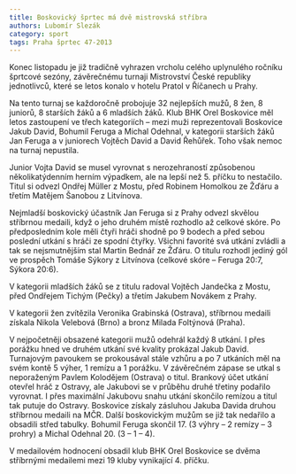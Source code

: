 ```yaml
---
title: Boskovický šprtec má dvě mistrovská stříbra
authors: Lubomír Slezák
category: sport
tags: Praha šprtec 47-2013
---
```


Konec listopadu je již tradičně vyhrazen vrcholu celého uplynulého ročníku šprtcové sezóny, závěrečnému turnaji Mistrovství České republiky jednotlivců, které se letos konalo v hotelu Pratol v Říčanech u Prahy.

Na tento turnaj se každoročně probojuje 32 nejlepších mužů, 8 žen, 8 juniorů, 8 starších žáků a 6 mladších žáků. Klub BHK Orel Boskovice měl letos zastoupení ve třech kategoriích – mezi muži reprezentovali Boskovice Jakub David, Bohumil Feruga a Michal Odehnal, v kategorii starších žáků Jan Feruga a v juniorech Vojtěch David a David Řehůřek. Toho však nemoc na turnaj nepustila.

Junior Vojta David se musel vyrovnat s nerozehraností způsobenou několikatýdenním herním výpadkem, ale na lepší než 5. příčku to nestačilo. Titul si odvezl Ondřej Müller z Mostu, před Robinem Homolkou ze Žďáru a třetím Matějem Šanobou z Litvínova.

Nejmladší boskovický účastník Jan Feruga si z Prahy odvezl skvělou stříbrnou medaili, když o jeho druhém místě rozhodlo až celkové skóre. Po předposledním kole měli čtyři hráči shodně po 9 bodech a před sebou poslední utkání s hráči ze spodní čtyřky. Všichni favorité svá utkání zvládli a tak se nejsmutnějším stal Martin Bednář ze Žďáru. O titulu rozhodl jediný gól ve prospěch Tomáše Sýkory z Litvínova (celkové skóre – Feruga 20:7, Sýkora 20:6).

V kategorii mladších žáků se z titulu radoval Vojtěch Jandečka z Mostu, před Ondřejem Tichým (Pečky) a třetím Jakubem Novákem z Prahy.

V kategorii žen zvítězila Veronika Grabinská (Ostrava), stříbrnou medaili získala Nikola Velebová (Brno) a bronz Milada Foltýnová (Praha).

V nejpočetněji obsazené kategorii mužů odehrál každý 8 utkání. I přes porážku hned ve druhém utkání své kvality prokázal Jakub David. Turnajovým pavoukem se prokousával stále vzhůru a po 7 utkáních měl na svém kontě 5 výher, 1 remízu a 1 porážku. V závěrečném zápase se utkal s neporaženým Pavlem Kolodějem (Ostrava) o titul. Brankový účet utkání otevřel hráč z Ostravy, ale Jakubovi se v průběhu druhé třetiny podařilo vyrovnat. I přes maximální Jakubovu snahu utkání skončilo remízou a titul tak putuje do Ostravy. Boskovice získaly zásluhou Jakuba Davida druhou stříbrnou medaili na MČR. Další boskovickým mužům se již tak nedařilo a obsadili střed tabulky. Bohumil Feruga skončil 17. (3 výhry – 2 remízy – 3 prohry) a Michal Odehnal 20. (3 – 1 – 4).

V medailovém hodnocení obsadil klub BHK Orel Boskovice se dvěma stříbrnými medailemi mezi 19 kluby vynikající 4. příčku.
